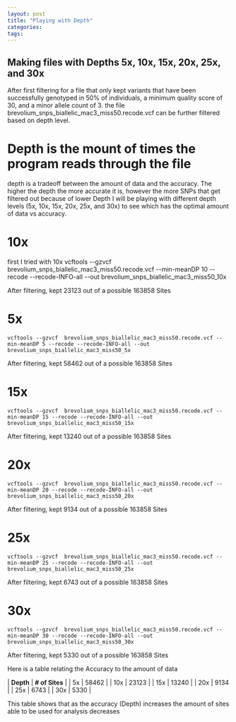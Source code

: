 ```yaml
---
layout: post
title: "Playing with Depth"
categories: 
tags: 
---
```


## Making files with Depths 5x, 10x, 15x, 20x, 25x, and 30x

After first filtering for a file that only kept variants that have been successfully genotyped in 50% of individuals, a minimum quality score of 30, and a minor allele count of 3.
the file brevolium_snps_biallelic_mac3_miss50.recode.vcf can be further filtered based on depth level.

# Depth is the mount of times the program reads through the file
depth is a tradeoff between the amount of data and the accuracy.
The higher the depth the more accurate it is, however the more SNPs that get filtered out because of lower Depth
I will be playing with different depth levels (5x, 10x, 15x, 20x, 25x, and 30x) to see which has the optimal amount of data vs accuracy.


# 10x
first I tried with 10x
    vcftools --gzvcf  brevolium_snps_biallelic_mac3_miss50.recode.vcf --min-meanDP 10 --recode --recode-INFO-all --out brevolium_snps_biallelic_mac3_miss50_10x

After filtering, kept 23123 out of a possible 163858 Sites


# 5x
    vcftools --gzvcf  brevolium_snps_biallelic_mac3_miss50.recode.vcf --min-meanDP 5 --recode --recode-INFO-all --out brevolium_snps_biallelic_mac3_miss50_5x

After filtering, kept 58462 out of a possible 163858 Sites


# 15x
    vcftools --gzvcf  brevolium_snps_biallelic_mac3_miss50.recode.vcf --min-meanDP 15 --recode --recode-INFO-all --out brevolium_snps_biallelic_mac3_miss50_15x

After filtering, kept 13240 out of a possible 163858 Sites


# 20x
    vcftools --gzvcf  brevolium_snps_biallelic_mac3_miss50.recode.vcf --min-meanDP 20 --recode --recode-INFO-all --out brevolium_snps_biallelic_mac3_miss50_20x

After filtering, kept 9134 out of a possible 163858 Sites


# 25x
    vcftools --gzvcf  brevolium_snps_biallelic_mac3_miss50.recode.vcf --min-meanDP 25 --recode --recode-INFO-all --out brevolium_snps_biallelic_mac3_miss50_25x

After filtering, kept 6743 out of a possible 163858 Sites


# 30x
    vcftools --gzvcf  brevolium_snps_biallelic_mac3_miss50.recode.vcf --min-meanDP 30 --recode --recode-INFO-all --out brevolium_snps_biallelic_mac3_miss50_30x

After filtering, kept 5330 out of a possible 163858 Sites

Here is a table relating the Accuracy to the amount of data

| **Depth** | **# of Sites** |
| 5x | 58462 |
| 10x | 23123 |
| 15x | 13240 |
| 20x | 9134 |
| 25x | 6743 |
| 30x | 5330 |

This table shows that as the accuracy (Depth) increases the amount of sites able to be used for analysis decreases
